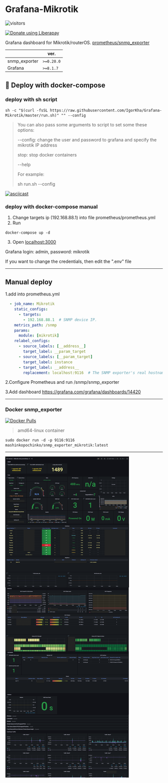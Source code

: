 # Grafana-Mikrotik

![visitors](https://visitor-badge.laobi.icu/badge?page_id=IgorKha.Grafana-Mikrotik)

[![Donate using Liberapay](https://liberapay.com/assets/widgets/donate.svg)](https://liberapay.com/~1772367/donate)

Grafana dashboard for Mikrotik/routerOS. [prometheus/snmp_exporter](https://github.com/prometheus/snmp_exporter)

|   | ver.  |
|---|---|
| snmp_exporter  |  `>=0.20.0` |
| Grafana  | `>=8.1.7`  |
## 🐳 Deploy with docker-compose 

### deploy with sh script

```console
sh -c "$(curl -fsSL https://raw.githubusercontent.com/IgorKha/Grafana-Mikrotik/master/run.sh)" "" --config
```
> You can also pass some arguments to script to set some these options:
>
>    --config: change the user and password to grafana and specify the mikrotik IP address
>
>    stop: stop docker containers
>
>    --help
>
>For example:
>
>    sh run.sh --config

[![asciicast](https://asciinema.org/a/nOhuc7LvI6bRWbg7dcvqFQ4Kc.png)](https://asciinema.org/a/nOhuc7LvI6bRWbg7dcvqFQ4Kc)

### deploy with docker-compose manual 

1. Change targets ip (192.168.88.1) into file prometheus/prometheus.yml
2. Run
```console
docker-compose up -d
```
3. Open [localhost:3000](http://localhost:3000)

Grafana login: admin, password: mikrotik

If you want to change the credentials, then edit the ".env" file

-----------
## Manual deploy

1.add into prometheus.yml

```yml
  - job_name: Mikrotik
    static_configs:
      - targets:
        - 192.168.88.1  # SNMP device IP.
    metrics_path: /snmp
    params:
      module: [mikrotik]
    relabel_configs:
      - source_labels: [__address__]
        target_label: __param_target
      - source_labels: [__param_target]
        target_label: instance
      - target_label: __address__
        replacement: localhost:9116  # The SNMP exporter's real hostname:port.
```

2.Configure Prometheus and run /snmp/snmp_exporter

3.Add dashboard <https://grafana.com/grafana/dashboards/14420>

-----------

### Docker snmp_exporter

[![Docker Pulls](https://img.shields.io/docker/pulls/mashinkopochinko/snmp_exporter_mikrotik?logo=docker)](https://hub.docker.com/repository/docker/mashinkopochinko/snmp_exporter_mikrotik)

> amd64-linux container

```console
sudo docker run -d -p 9116:9116 mashinkopochinko/snmp_exporter_mikrotik:latest
```

-----------
![img1](/readme/screen.png)
